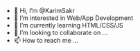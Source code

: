- 👋 Hi, I’m @KarimSakr
- 👀 I’m interested in Web/App Development
- 🌱 I’m currently learning HTML/CSS/JS
- 💞️ I’m looking to collaborate on ...
- 📫 How to reach me ...

<!---
KarimSakr/KarimSakr is a ✨ special ✨ repository because its `README.md` (this file) appears on your GitHub profile.
You can click the Preview link to take a look at your changes.
--->
